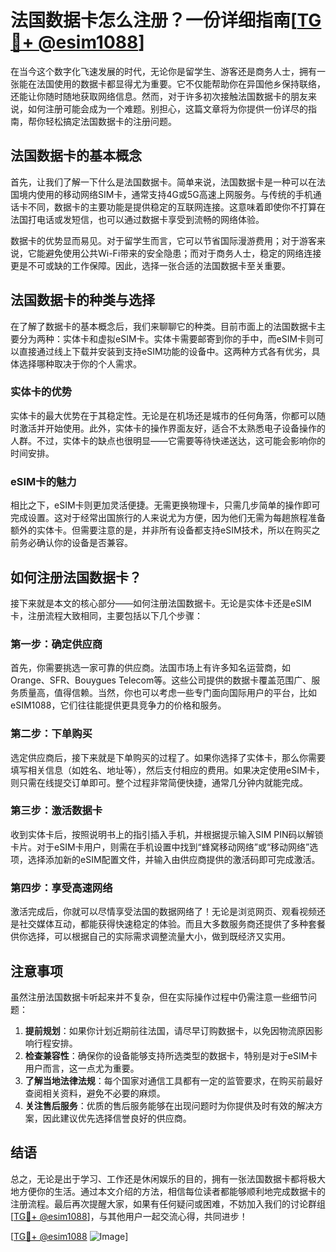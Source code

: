 # 法国数据卡怎么注册？一份详细指南[[TG💪+ @esim1088](https://t.me/s/esim1088)]

在当今这个数字化飞速发展的时代，无论你是留学生、游客还是商务人士，拥有一张能在法国使用的数据卡都显得尤为重要。它不仅能帮助你在异国他乡保持联络，还能让你随时随地获取网络信息。然而，对于许多初次接触法国数据卡的朋友来说，如何注册可能会成为一个难题。别担心，这篇文章将为你提供一份详尽的指南，帮你轻松搞定法国数据卡的注册问题。

## 法国数据卡的基本概念

首先，让我们了解一下什么是法国数据卡。简单来说，法国数据卡是一种可以在法国境内使用的移动网络SIM卡，通常支持4G或5G高速上网服务。与传统的手机通话卡不同，数据卡的主要功能是提供稳定的互联网连接。这意味着即使你不打算在法国打电话或发短信，也可以通过数据卡享受到流畅的网络体验。

数据卡的优势显而易见。对于留学生而言，它可以节省国际漫游费用；对于游客来说，它能避免使用公共Wi-Fi带来的安全隐患；而对于商务人士，稳定的网络连接更是不可或缺的工作保障。因此，选择一张合适的法国数据卡至关重要。

## 法国数据卡的种类与选择

在了解了数据卡的基本概念后，我们来聊聊它的种类。目前市面上的法国数据卡主要分为两种：实体卡和虚拟eSIM卡。实体卡需要邮寄到你的手中，而eSIM卡则可以直接通过线上下载并安装到支持eSIM功能的设备中。这两种方式各有优劣，具体选择哪种取决于你的个人需求。

### 实体卡的优势

实体卡的最大优势在于其稳定性。无论是在机场还是城市的任何角落，你都可以随时激活并开始使用。此外，实体卡的操作界面友好，适合不太熟悉电子设备操作的人群。不过，实体卡的缺点也很明显——它需要等待快递送达，这可能会影响你的时间安排。

### eSIM卡的魅力

相比之下，eSIM卡则更加灵活便捷。无需更换物理卡，只需几步简单的操作即可完成设置。这对于经常出国旅行的人来说尤为方便，因为他们无需为每趟旅程准备额外的实体卡。但需要注意的是，并非所有设备都支持eSIM技术，所以在购买之前务必确认你的设备是否兼容。

## 如何注册法国数据卡？

接下来就是本文的核心部分——如何注册法国数据卡。无论是实体卡还是eSIM卡，注册流程大致相同，主要包括以下几个步骤：

### 第一步：确定供应商

首先，你需要挑选一家可靠的供应商。法国市场上有许多知名运营商，如Orange、SFR、Bouygues Telecom等。这些公司提供的数据卡覆盖范围广、服务质量高，值得信赖。当然，你也可以考虑一些专门面向国际用户的平台，比如eSIM1088，它们往往能提供更具竞争力的价格和服务。

### 第二步：下单购买

选定供应商后，接下来就是下单购买的过程了。如果你选择了实体卡，那么你需要填写相关信息（如姓名、地址等），然后支付相应的费用。如果决定使用eSIM卡，则只需在线提交订单即可。整个过程非常简便快捷，通常几分钟内就能完成。

### 第三步：激活数据卡

收到实体卡后，按照说明书上的指引插入手机，并根据提示输入SIM PIN码以解锁卡片。对于eSIM卡用户，则需在手机设置中找到“蜂窝移动网络”或“移动网络”选项，选择添加新的eSIM配置文件，并输入由供应商提供的激活码即可完成激活。

### 第四步：享受高速网络

激活完成后，你就可以尽情享受法国的数据网络了！无论是浏览网页、观看视频还是社交媒体互动，都能获得快速稳定的体验。而且大多数服务商还提供了多种套餐供你选择，可以根据自己的实际需求调整流量大小，做到既经济又实用。

## 注意事项

虽然注册法国数据卡听起来并不复杂，但在实际操作过程中仍需注意一些细节问题：

1. **提前规划**：如果你计划近期前往法国，请尽早订购数据卡，以免因物流原因影响行程安排。
2. **检查兼容性**：确保你的设备能够支持所选类型的数据卡，特别是对于eSIM卡用户而言，这一点尤为重要。
3. **了解当地法律法规**：每个国家对通信工具都有一定的监管要求，在购买前最好查阅相关资料，避免不必要的麻烦。
4. **关注售后服务**：优质的售后服务能够在出现问题时为你提供及时有效的解决方案，因此建议优先选择信誉良好的供应商。

## 结语

总之，无论是出于学习、工作还是休闲娱乐的目的，拥有一张法国数据卡都将极大地方便你的生活。通过本文介绍的方法，相信每位读者都能够顺利地完成数据卡的注册流程。最后再次提醒大家，如果有任何疑问或困难，不妨加入我们的讨论群组[[TG💪+ @esim1088](https://t.me/s/esim1088)]，与其他用户一起交流心得，共同进步！

[[TG💪+ @esim1088](https://t.me/s/esim1088) ![Image](https://i.postimg.cc/4NQfJmqS/Snipaste-2025-05-13-00-14-12.png)]